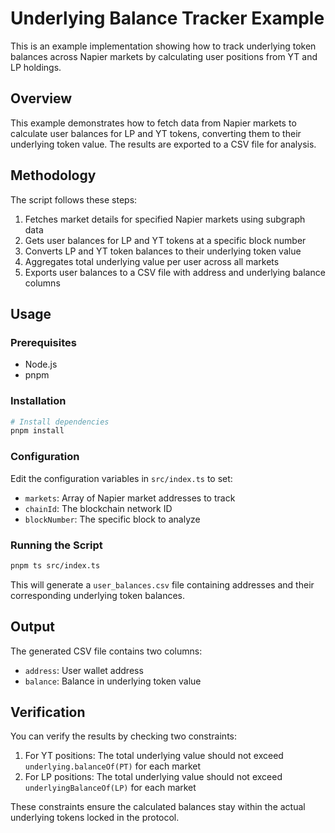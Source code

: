 # Underlying Balance Tracker Example

This is an example implementation showing how to track underlying token balances across Napier markets by calculating user positions from YT and LP holdings.

## Overview

This example demonstrates how to fetch data from Napier markets to calculate user balances for LP and YT tokens, converting them to their underlying token value. The results are exported to a CSV file for analysis.

## Methodology

The script follows these steps:

1. Fetches market details for specified Napier markets using subgraph data
2. Gets user balances for LP and YT tokens at a specific block number
3. Converts LP and YT token balances to their underlying token value
4. Aggregates total underlying value per user across all markets
5. Exports user balances to a CSV file with address and underlying balance columns

## Usage

### Prerequisites

- Node.js
- pnpm

### Installation

```bash
# Install dependencies
pnpm install
```

### Configuration

Edit the configuration variables in `src/index.ts` to set:

- `markets`: Array of Napier market addresses to track
- `chainId`: The blockchain network ID
- `blockNumber`: The specific block to analyze

### Running the Script

```bash
pnpm ts src/index.ts
```

This will generate a `user_balances.csv` file containing addresses and their corresponding underlying token balances.

## Output

The generated CSV file contains two columns:

- `address`: User wallet address
- `balance`: Balance in underlying token value

## Verification

You can verify the results by checking two constraints:

1. For YT positions: The total underlying value should not exceed `underlying.balanceOf(PT)` for each market
2. For LP positions: The total underlying value should not exceed `underlyingBalanceOf(LP)` for each market

These constraints ensure the calculated balances stay within the actual underlying tokens locked in the protocol.
